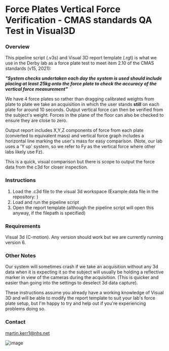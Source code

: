 # Force Plates Vertical Force Verification - CMAS standards QA Test in Visual3D 

### Overview
This pipeline script (.v3s) and Visual 3D report template (.rgt) is what we use in the Derby lab as a force plate test to meet item 2.10 of the CMAS standards (v15, 2021):

**_"System checks undertaken each day the system is used should include placing at least 25kg onto the force plate to check the accuracy of the vertical force measurement"_**

We have 4 force plates so rather than dragging calibrated weights from plate to plate we take an acquisition in which the user stands **still** on each plate for around 10 seconds. Output vertical force can then be verified from the subject's weight. Forces in the plane of the floor can also be checked to ensure they are close to zero.

Output report includes X,Y,Z components of force from each plate (converted to equivalent mass) and vertical force graph includes a horizontal line marking the user's mass for easy comparison. (Note, our lab uses a 'Y up' system, so we refer to Fy as the vertical force where other labs likely use Fz).

This is a quick, visual comparison but there is scope to output the force data from the c3d for closer inspection.

### Instructions

1. Load the .c3d file to the visual 3d workspace  (Example data file in the repository:     )
2. Load and run the pipeline script
3. Open the report template (although the pipeline script will open this anyway, if the filepath is specified)

### Requirements
Visual 3d (C-motion). Any version should work but we are currently running version 6.

### Other Notes
Our system will sometimes crash if we take an acquisition without any 3d data when it is expecting it so the subject will usually be holding a reflective marker in view of the cameras during the acquisition. (This is quicker and easier than going into the settings to deselect 3d data capture).

These instructions assume you already have a working knowledge of Visual 3D and will be able to modify the report template to suit your lab's force plate setup, but I'm happy to try and help out if you're experiencing problems doing so.

### Contact 
martin.kerr1@nhs.net

![image](https://user-images.githubusercontent.com/50867224/150538085-ad78ad72-f2fb-411e-9b3d-1c876c41a0cb.png)
